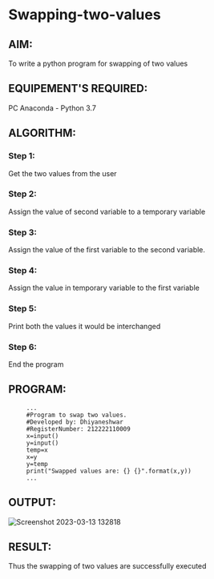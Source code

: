 # Swapping-two-values
## AIM:
To write a python program for swapping of two values
## EQUIPEMENT'S REQUIRED: 
PC
Anaconda - Python 3.7
## ALGORITHM: 
### Step 1:
Get the two values from the user
### Step 2: 
Assign the value of second variable to a temporary variable 
### Step 3: 
Assign the value of the first variable to the second variable.
### Step 4:  
Assign the value in temporary variable to the first variable
### Step 5: 
Print both the values it would be interchanged
### Step 6: 
End the program
## PROGRAM:
         ...
         #Program to swap two values.
         #Developed by: Dhiyaneshwar
         #RegisterNumber: 212222110009
         x=input()
         y=input()
         temp=x
         x=y
         y=temp
         print("Swapped values are: {} {}".format(x,y))
         ...

## OUTPUT: 


![Screenshot 2023-03-13 132818](https://user-images.githubusercontent.com/118362288/224641526-21172ce4-c987-4dec-9dc3-85bf5773097a.png)


## RESULT:
Thus the swapping of two values are successfully executed



